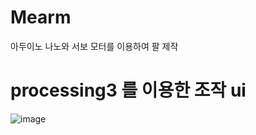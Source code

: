 # Mearm
아두이노 나노와 서보 모터를 이용하여 팔 제작


# processing3 를 이용한 조작 ui
  ![image](https://user-images.githubusercontent.com/38156821/44375160-1fc64900-a52d-11e8-9e8d-aafcafd847fb.png)
